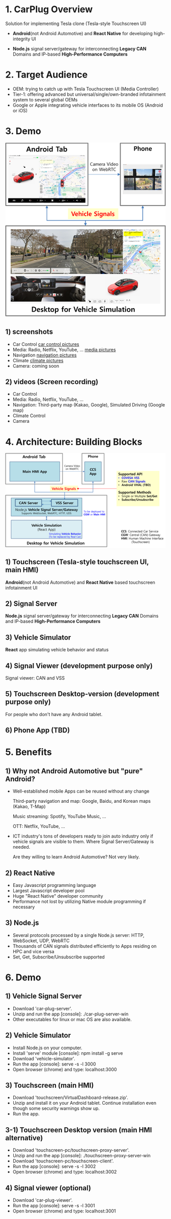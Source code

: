 # 1. CarPlug Overview
Solution for implementing Tesla clone (Tesla-style Touchscreen UI)
- **Android**(not Android Automotive) and **React Native** for developing high-integrity UI

- **Node.js** signal server/gateway for interconnecting **Legacy CAN** Domains and IP-based **High-Performance Computers**


# 2. Target Audience
- OEM: trying to catch up with Tesla Touchscreen UI (Media Controller)
- Tier-1: offering advanced but universal/single/own-branded infotainment system to several global OEMs
- Google or Apple integrating vehicle interfaces to its mobile OS (Android or iOS)


# 3. Demo
![the demo picture](carplug_prototyping.png)

## 1) screenshots
- Car Control [car control pictures](demo/screenshots/01_Dashboard_CarControl/car_control.md)
- Media: Radio, Netflix, YouTube, ... [media pictures](demo/screenshots/02_Dashboard_Media/media.md)
- Navigation [navigation pictures](demo/screenshots/03_Dashboard_Navigation/navigation.md)
- Climate [climate pictures](demo/screenshots/04_Dashboard_Climate/climate.md)
- Camera: coming soon
## 2) videos (Screen recording)
- Car Control
- Media: Radio, Netflix, YouTube, ...
- Navigation: Third-party map (Kakao, Google), Simulated Driving (Google map)
- Climate Control
- Camera

# 4. Architecture: Building Blocks
![Overall Architecture](carplug_architecture.png)

## 1) Touchscreen (Tesla-style touchscreen UI, main HMI)
**Android**(not Android Automotive) and **React Native** based touchscreen infotainment UI

## 2) Signal Server
**Node.js** signal server/gateway for interconnecting **Legacy CAN** Domains and IP-based **High-Performance Computers**

## 3) Vehicle Simulator
**React** app simulating vehicle behavior and status

## 4) Signal Viewer (development purpose only)
Signal viewer: CAN and VSS

## 5) Touchscreen Desktop-version (development purpose only)
For people who don't have any Android tablet.

## 6) Phone App (TBD)

# 5. Benefits
## 1) Why not Android Automotive but "pure" Android?
- Well-established mobile Apps can be reused without any change

  Third-party navigation and map: Google, Baidu, and Korean maps (Kakao, T-Map)

  Music streaming: Spotify, YouTube Music, ...

  OTT: Netflix, YouTube, ...
- ICT industry's tons of developers ready to join auto industry only if vehicle signals are visible to them. Where Signal Server/Gateway is needed.

  Are they willing to learn Android Automotive? Not very likely.
## 2) React Native
- Easy Javascript programming language
- Largest Javascript developer pool
- Huge "React Native" developer community
- Performance not lost by utilizing Native module programming if necessary
## 3) Node.js
- Several protocols processed by a single Node.js server: HTTP, WebSocket, UDP, WebRTC
- Thousands of CAN signals distributed efficiently to Apps residing on HPC and vice versa
- Set, Get, Subscribe/Unsubscribe supported


# 6. Demo
## 1) Vehicle Signal Server
- Download 'car-plug-server'.
- Unzip and run the app [console]: ./car-plug-server-win
- Other executables for linux or mac OS are also available.
## 2) Vehicle Simulator
- Install Node.js on your computer.
- Install 'serve' module [console]: npm install -g serve
- Download 'vehicle-simulator'.
- Run the app [console]: serve -s -l 3000
- Open browser (chrome) and type: localhost:3000
## 3) Touchscreen (main HMI)
- Download 'touchscreen/VirtualDashboard-release.zip'.
- Unzip and install it on your Android tablet. Continue installation even though some security warnings show up.
- Run the app.
## 3-1) Touchscreen Desktop version (main HMI alternative)
- Download 'touchscreen-pc/touchscreen-proxy-server'.
- Unzip and run the app [console]: ./touchscreen-proxy-server-win
- Download 'touchscreen-pc/touchscreen-client'.
- Run the app [console]: serve -s -l 3002
- Open browser (chrome) and type: localhost:3002
## 4) Signal viewer (optional)
- Download 'car-plug-viewer'.
- Run the app [console]: serve -s -l 3001
- Open browser (chrome) and type: localhost:3001
